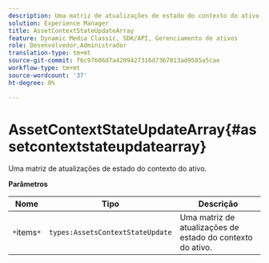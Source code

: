 ```yaml
---
description: Uma matriz de atualizações de estado do contexto do ativo.
solution: Experience Manager
title: AssetContextStateUpdateArray
feature: Dynamic Media Classic, SDK/API, Gerenciamento de ativos
role: Desenvolvedor,Administrador
translation-type: tm+mt
source-git-commit: f6c97606d7a4209427316d7367013ad9585a5cae
workflow-type: tm+mt
source-wordcount: '37'
ht-degree: 0%

---
```



# AssetContextStateUpdateArray{#assetcontextstateupdatearray}

Uma matriz de atualizações de estado do contexto do ativo.

**Parâmetros**

| Nome | Tipo | Descrição |
|---|---|---|
| `*`items`*` | `types:AssetsContextStateUpdate` | Uma matriz de atualizações de estado do contexto do ativo. |

